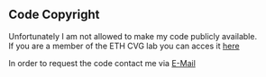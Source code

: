 ## Code Copyright

Unfortunately I am not allowed to make my code publicly available. <br>
If you are a member of the ETH CVG lab you can acces it [here](https://gitlab.inf.ethz.ch/OU-POLLEFEYS/projects/ddr/ddr)<br>

In order to request the code contact me via [E-Mail](mailto:nicolas.muntwyler@gmail.com)